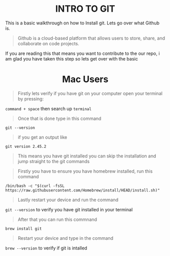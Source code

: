 <h1 align="center"> INTRO TO GIT </h1>


This is a basic walkthrough on how to Install git. Lets go over what Github is. 
> Github is a cloud-based platform that allows users to store, share, and collaborate on code projects.

If you are reading this that means you want to contribute to the our repo, i am glad you have taken this step so lets get over with the basic

<h1 align="center"> Mac Users </h1>


> Firstly lets verify if you have git on your computer open your terminal by pressing:

`command + space` then search up `terminal`


> Once that is done type in this command 

`git --version`


> if you get an output like

`git version 2.45.2`

> This means you have git installed you can skip the installation and jump straight to the git commands


> Firstly you have to ensure you have homebrew installed, run this command

`/bin/bash -c "$(curl -fsSL https://raw.githubusercontent.com/Homebrew/install/HEAD/install.sh)"`


> Lastly restart your device and run the command

`git --version` to verify you have git installed in your terminal

> After that you can run this commnand 

`brew install git`

> Restart your device and type in the command

`brew --version` to verify if git is intalled 
